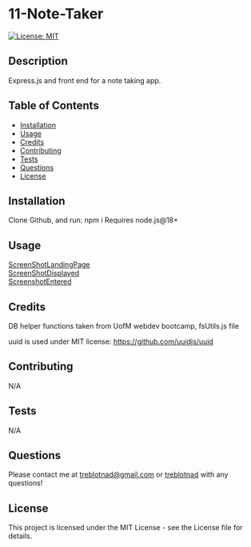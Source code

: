 # 11-Note-Taker

[![License: MIT](https://img.shields.io/badge/License-MIT-yellow.svg)](https://opensource.org/licenses/MIT)

## Description

Express.js and front end for a note taking app.

## Table of Contents

- [Installation](#installation)
- [Usage](#usage)
- [Credits](#credits)
- [Contributing](#contributing)
- [Tests](#tests)
- [Questions](#questions)
- [License](#license)

## Installation

Clone Github, and run:
npm i
Requires node.js@18+

## Usage

[ScreenShotLandingPage](/Screenshots/Landing%20Page.png)  
[ScreenShotDisplayed](/Screenshots/Notes%20Displayed%20from%20database%20file.png)  
[ScreenshotEntered](/Screenshots/New%20note%20being%20entered.png)

## Credits

DB helper functions taken from UofM webdev bootcamp, fsUtils.js file

uuid is used under MIT license: https://github.com/uuidjs/uuid

## Contributing

N/A

## Tests

N/A

## Questions

Please contact me at [treblotnad@gmail.com](mailto:treblotnad@gmail.com) or [treblotnad](github.com/treblotnad) with any questions!

## License

This project is licensed under the MIT License - see the License file for details.
